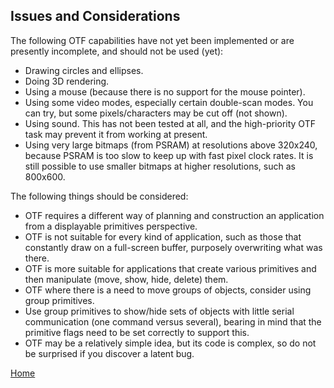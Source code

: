 ## Issues and Considerations

The following OTF capabilities have not yet been implemented or are presently incomplete, and should not be used (yet):

* Drawing circles and ellipses.
* Doing 3D rendering.
* Using a mouse (because there is no support for the mouse pointer).
* Using some video modes, especially certain double-scan modes. You can try, but some pixels/characters may be cut off (not shown).
* Using sound. This has not been tested at all, and the high-priority OTF task may prevent it from working at present.
* Using very large bitmaps (from PSRAM) at resolutions above 320x240, because PSRAM is too slow to keep up with fast pixel clock rates. It is still possible to use smaller bitmaps at higher resolutions, such as 800x600.

The following things should be considered:

* OTF requires a different way of planning and construction an application from a displayable primitives perspective.
* OTF is not suitable for every kind of application, such as those that constantly draw on a full-screen buffer, purposely overwriting what was there.
* OTF is more suitable for applications that create various primitives and then manipulate (move, show, hide, delete) them.
* OTF where there is a need to move groups of objects, consider using group primitives.
* Use group primitives to show/hide sets of objects with little serial communication (one command versus several), bearing in mind that the primitive flags need to be set correctly to support this.
* OTF may be a relatively simple idea, but its code is complex, so do not be surprised if you discover a latent bug.

[Home](otf_mode.md)
